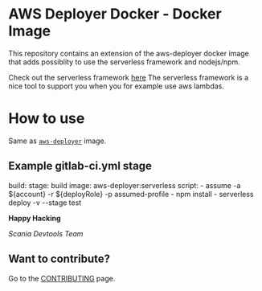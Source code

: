 AWS Deployer Docker - Docker Image
=================================
This repository contains an extension of the aws-deployer docker image that adds possiblity to use the serverless framework and nodejs/npm.

Check out the serverless framework [here](https://serverless.com)
The serverless framework is a nice tool to support you when you for example use aws lambdas.


How to use
==========
Same as [``aws-deployer``](../aws-deployer) image.

## Example gitlab-ci.yml stage

build:
    stage: build
    image: aws-deployer:serverless
    script:
        - assume -a ${account} -r ${deployRole} -p assumed-profile
        - npm install
        - serverless deploy -v --stage test


__Happy Hacking__

*Scania Devtools Team*

## Want to contribute?
Go to the [CONTRIBUTING]("../CONTRIBUTING.md") page.
